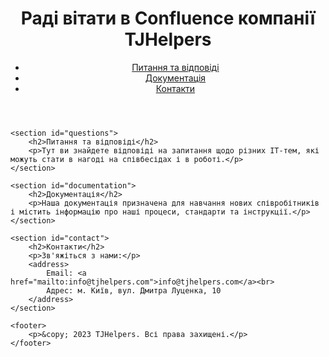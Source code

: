 <!DOCTYPE html>
<html lang="en">
<head>
    <meta charset="UTF-8">
    <meta name="viewport" content="width=device-width, initial-scale=1.0">
    <title>Confluence компанії TJHelpers</title>
</head>
<body>
    <header>
        <h1>Раді вітати в Confluence компанії TJHelpers</h1>
        <nav>
            <ul>
                <li><a href="#questions">Питання та відповіді</a></li>
                <li><a href="#documentation">Документація</a></li>
                <li><a href="#contact">Контакти</a></li>
            </ul>
        </nav>
    </header>

    <section id="questions">
        <h2>Питання та відповіді</h2>
        <p>Тут ви знайдете відповіді на запитання щодо різних IT-тем, які можуть стати в нагоді на співбесідах і в роботі.</p>
    </section>

    <section id="documentation">
        <h2>Документація</h2>
        <p>Наша документація призначена для навчання нових співробітників і містить інформацію про наші процеси, стандарти та інструкції.</p>
    </section>

    <section id="contact">
        <h2>Контакти</h2>
        <p>Зв'яжіться з нами:</p>
        <address>
            Email: <a href="mailto:info@tjhelpers.com">info@tjhelpers.com</a><br>
            Адрес: м. Київ, вул. Дмитра Луценка, 10
        </address>
    </section>

    <footer>
        <p>&copy; 2023 TJHelpers. Всі права захищені.</p>
    </footer>
</body>
</html>
